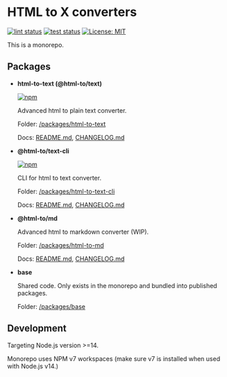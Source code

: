 # HTML to X converters

[![lint status](https://github.com/html-to-text/node-html-to-text/workflows/lint/badge.svg)](https://github.com/html-to-text/node-html-to-text/actions/workflows/lint.yml)
[![test status](https://github.com/html-to-text/node-html-to-text/workflows/test/badge.svg)](https://github.com/html-to-text/node-html-to-text/actions/workflows/test.yml)
[![License: MIT](https://img.shields.io/badge/license-MIT-green.svg)](https://github.com/html-to-text/node-html-to-text/blob/master/LICENSE-MIT)

This is a monorepo.

## Packages

- **html-to-text (@html-to/text)**

    [![npm](https://img.shields.io/npm/v/html-to-text?logo=npm)](https://www.npmjs.com/package/html-to-text)

    Advanced html to plain text converter.

    Folder: [/packages/html-to-text](/packages/html-to-text)

    Docs: [README.md](/packages/html-to-text/README.md), [CHANGELOG.md](/packages/html-to-text/CHANGELOG.md)

- **@html-to/text-cli**

    [![npm](https://img.shields.io/npm/v/@html-to/text-cli?logo=npm)](https://www.npmjs.com/package/@html-to/text-cli)

    CLI for html to text converter.

    Folder: [/packages/html-to-text-cli](/packages/html-to-text-cli)

    Docs: [README.md](/packages/html-to-text-cli/README.md), [CHANGELOG.md](/packages/html-to-text-cli/CHANGELOG.md)

- **@html-to/md**

    Advanced html to markdown converter (WIP).

    Folder: [/packages/html-to-md](/packages/html-to-md)

    Docs: [README.md](/packages/html-to-md/README.md), [CHANGELOG.md](/packages/html-to-md/CHANGELOG.md)

- **base**

    Shared code. Only exists in the monorepo and bundled into published packages.

    Folder: [/packages/base](/packages/base)

## Development

Targeting Node.js version >=14.

Monorepo uses NPM v7 workspaces (make sure v7 is installed when used with Node.js v14.)
